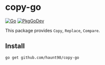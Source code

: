 # copy-go

[![Go](https://github.com/haunt98/copy-go/workflows/Go/badge.svg?branch=main)](https://github.com/actions/setup-go)
[![PkgGoDev](https://pkg.go.dev/badge/github.com/haunt98/copy-go)](https://pkg.go.dev/github.com/haunt98/copy-go)

This package provides `Copy`, `Replace`, `Compare`.

## Install

```sh
go get github.com/haunt98/copy-go
```
